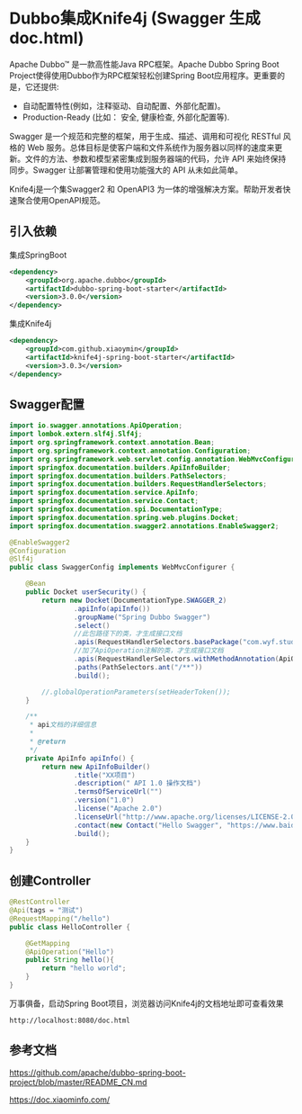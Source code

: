# Dubbo集成Knife4j (Swagger 生成doc.html)

Apache Dubbo™ 是一款高性能Java RPC框架。Apache Dubbo Spring Boot Project使得使用Dubbo作为RPC框架轻松创建Spring Boot应用程序。更重要的是，它还提供:

- 自动配置特性(例如，注释驱动、自动配置、外部化配置)。
- Production-Ready (比如： 安全, 健康检查, 外部化配置等).

Swagger 是一个规范和完整的框架，用于生成、描述、调用和可视化 RESTful 风格的 Web 服务。总体目标是使客户端和文件系统作为服务器以同样的速度来更新。文件的方法、参数和模型紧密集成到服务器端的代码，允许 API 来始终保持同步。Swagger 让部署管理和使用功能强大的 API 从未如此简单。

Knife4j是一个集Swagger2 和 OpenAPI3 为一体的增强解决方案。帮助开发者快速聚合使用OpenAPI规范。

## 引入依赖

集成SpringBoot

```xml
<dependency>
    <groupId>org.apache.dubbo</groupId>
    <artifactId>dubbo-spring-boot-starter</artifactId>
    <version>3.0.0</version>
</dependency>
```

集成Knife4j

```xml
<dependency>
    <groupId>com.github.xiaoymin</groupId>
    <artifactId>knife4j-spring-boot-starter</artifactId>
    <version>3.0.3</version>
</dependency>
```

## Swagger配置

```java
import io.swagger.annotations.ApiOperation;
import lombok.extern.slf4j.Slf4j;
import org.springframework.context.annotation.Bean;
import org.springframework.context.annotation.Configuration;
import org.springframework.web.servlet.config.annotation.WebMvcConfigurer;
import springfox.documentation.builders.ApiInfoBuilder;
import springfox.documentation.builders.PathSelectors;
import springfox.documentation.builders.RequestHandlerSelectors;
import springfox.documentation.service.ApiInfo;
import springfox.documentation.service.Contact;
import springfox.documentation.spi.DocumentationType;
import springfox.documentation.spring.web.plugins.Docket;
import springfox.documentation.swagger2.annotations.EnableSwagger2;

@EnableSwagger2
@Configuration
@Slf4j
public class SwaggerConfig implements WebMvcConfigurer {

    @Bean
    public Docket userSecurity() {
        return new Docket(DocumentationType.SWAGGER_2)
                .apiInfo(apiInfo())
                .groupName("Spring Dubbo Swagger")
                .select()
                //此包路径下的类，才生成接口文档
                .apis(RequestHandlerSelectors.basePackage("com.wyf.study"))
                //加了ApiOperation注解的类，才生成接口文档
                .apis(RequestHandlerSelectors.withMethodAnnotation(ApiOperation.class))
                .paths(PathSelectors.ant("/**"))
                .build();

        //.globalOperationParameters(setHeaderToken());
    }

    /**
     * api文档的详细信息
     *
     * @return
     */
    private ApiInfo apiInfo() {
        return new ApiInfoBuilder()
                .title("XX项目")
                .description(" API 1.0 操作文档")
                .termsOfServiceUrl("")
                .version("1.0")
                .license("Apache 2.0")
                .licenseUrl("http://www.apache.org/licenses/LICENSE-2.0")
                .contact(new Contact("Hello Swagger", "https://www.baidu.com", "xxx@qq.com"))
                .build();
    }
}
```

## 创建Controller

```java
@RestController
@Api(tags = "测试")
@RequestMapping("/hello")
public class HelloController {

    @GetMapping
    @ApiOperation("Hello")
    public String hello(){
        return "hello world";
    }
}
```

万事俱备，启动Spring Boot项目，浏览器访问Knife4j的文档地址即可查看效果

```
http://localhost:8080/doc.html
```



## 参考文档

https://github.com/apache/dubbo-spring-boot-project/blob/master/README_CN.md

https://doc.xiaominfo.com/